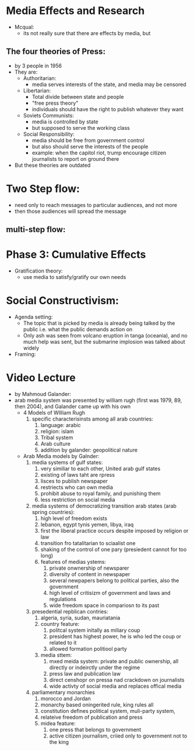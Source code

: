 # Media Effects and Research
- Mcqual:
	- its not really sure that there are effects by media, but
## The four theories of Press:
- by 3 people in 1956
- They are: 
	- Authoritarian:
		- media serves interests of the state, and media may be censored
	- Libertarian:
		- Total divide between state and people
		- "free press theory"
		- individuals should have the right to publish whatever they want
	- Soviets Communists:
		- media is controlled by state
		- but supposed to serve the working class
	- Social Responsibility:
		- media should be free from government control
		- but also should serve the interests of the people
		- example: when the capitol riot, trump encourage citizen journalists to report on ground there
- But these theories are outdated
# Two Step flow:
- need only to reach messages to particular audiences, and not more
- then those audiences will spread the message
## multi-step flow:

# Phase 3: Cumulative Effects

- Gratification theory: 
	- use media to satisfy/gratify our own needs

# Social Constructivism:
- Agenda setting:
	- The topic that is picked by media is already being talked by the public i.e. what the public demands action on 
	- Only ash was seen from volcano eruption in tanga (oceania), and no much help was sent, but the submarine implosion was talked about widely
- Framing:
# Video Lecture
- by Mahmoud Galander:
- arab media system was presented by william rugh (first was 1979, 89, then 2004), and Galander came up with his own
	- 4 Models of WIlliam Rugh
		1) specific characterisinsts among all arab countries:
			1) language: arabic
			2) religion: islam
			3) Tribal system
			4) Arab culture
			5) addition by galander: geopolitical nature
	- Arab Media models by Galnder:
		1) media systems of gulf states:
			1) very similiar to each other, United arab gulf states
			2) existing of laws taht are rpress
			3) lisces to publish newspaper
			4) restriects who can own media
			5) prohibit abuse to royal family, and punishing them
			6) less restriction on social media
		2) media systems of democratizing transition arab states (arab spring countries):
			1) high level of freedom exists
			2) lebanon, egypt tynis yemen, libya, iraq
			3) first the liberal practice occurs despite imposed by religion or law
			4) transition fro tatalitarian to sciaalist one
			5) shaking of the control of one pary (presiedent cannot for too long)
			6) features of medias ystems:
				1) private onwnership of newsparer
				2) diversity of content in newspaper
				3) several newpapers belong to political parties, also the government
				4) high level of critisizm of government and laws and regulations
				5) wide freedom space in compariosn to its past
		3) presedential repblican contries:
			1) algeria, syria, sudan, mauriatania
			2) country feature:
				1) politcal system initally as miliary coup
				2) president has highest power, he is who led the coup or related to it
				3) allowed formation politiool party
			3) media sttem:
				1) mxed meida system: private and public ownership, all directly or indeirctly under the regime
				2) press law and publication law
				3) direct censhopr on pressa nad crackdown on journalists
				4) wide activty of social media and replaces offical media
		4) parliamentary monarchies
			1) morocco and Jordan
			2) monarchy based oningerited rule, king rules all
			3) constitution defines political system, muli-party system,
			4) relateive freedom of publication and press
			5) midea feature:
				1) one press that belongs to government
				2) active citizen journalism, criied only to government not to the king
